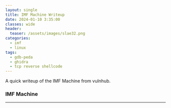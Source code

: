 ```yaml
---
layout: single
title: IMF Machine Writeup
date: 2024-01-10 3:35:00
classes: wide
header:
  teaser: /assets/images/slae32.png
categories:
  - imf
  - linux
tags:
  - gdb-peda
  - ghidra
  - tcp reverse shellcode
---
```


A quick writeup of the IMF Machine from vulnhub.

### IMF Machine
---------------
